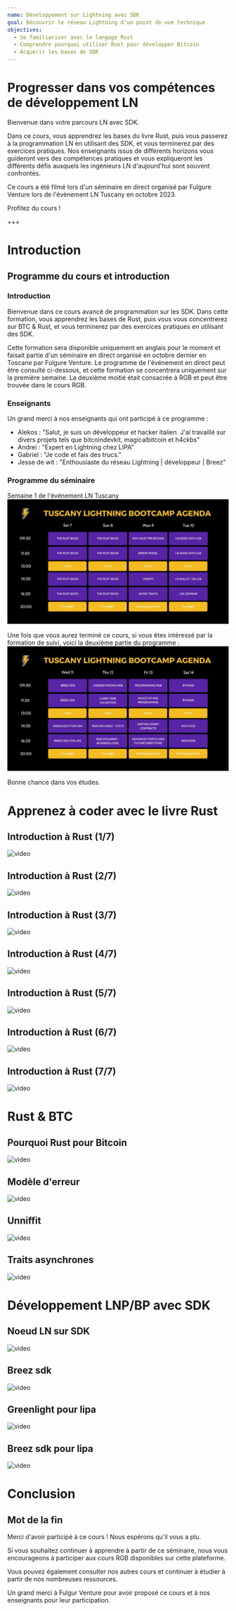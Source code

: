 ```yaml
---
name: Développement sur Lightning avec SDK
goal: Découvrir le réseau Lightning d'un point de vue technique
objectives:
  - Se familiariser avec le langage Rust
  - Comprendre pourquoi utiliser Rust pour développer Bitcoin
  - Acquérir les bases de SDK
---
```


# Progresser dans vos compétences de développement LN

Bienvenue dans votre parcours LN avec SDK.

Dans ce cours, vous apprendrez les bases du livre Rust, puis vous passerez à la programmation LN en utilisant des SDK, et vous terminerez par des exercices pratiques. Nos enseignants issus de différents horizons vous guideront vers des compétences pratiques et vous expliqueront les différents défis auxquels les ingénieurs LN d'aujourd'hui sont souvent confrontés.

Ce cours a été filmé lors d'un séminaire en direct organisé par Fulgure Venture lors de l'événement LN Tuscany en octobre 2023.

Profitez du cours !

+++

# Introduction

## Programme du cours et introduction

### Introduction

Bienvenue dans ce cours avancé de programmation sur les SDK. Dans cette formation, vous apprendrez les bases de Rust, puis vous vous concentrerez sur BTC & Rust, et vous terminerez par des exercices pratiques en utilisant des SDK.

Cette formation sera disponible uniquement en anglais pour le moment et faisait partie d'un séminaire en direct organisé en octobre dernier en Toscane par Fulgure Venture. Le programme de l'événement en direct peut être consulté ci-dessous, et cette formation se concentrera uniquement sur la première semaine. La deuxième moitié était consacrée à RGB et peut être trouvée dans le cours RGB.

### Enseignants

Un grand merci à nos enseignants qui ont participé à ce programme :

- Alekos : "Salut, je suis un développeur et hacker italien. J'ai travaillé sur divers projets tels que bitcoindevkit, magicalbitcoin et h4ckbs"
- Andrei : "Expert en Lightning chez LIPA"
- Gabriel : "Je code et fais des trucs."
- Jesse de wit : "Enthousiaste du réseau Lightning | développeur | Breez"

### Programme du séminaire

Semaine 1 de l'événement LN Tuscany
![image](assets/1.jpg)

Une fois que vous aurez terminé ce cours, si vous êtes intéressé par la formation de suivi, voici la deuxième partie du programme :
![image](assets/2.jpg)

Bonne chance dans vos études.

# Apprenez à coder avec le livre Rust

## Introduction à Rust (1/7)

![video](https://www.youtube.com/watch?v=aZYhDXE_Gas)

## Introduction à Rust (2/7)

![video](https://youtu.be/Xm8eCv4LQPc)

## Introduction à Rust (3/7)

![video](https://youtu.be/R8NeHvHT0uc)

## Introduction à Rust (4/7)

![video](https://youtu.be/et8pKvYiO4c)

## Introduction à Rust (5/7)

![video](https://youtu.be/PxQkVmxOc40)

## Introduction à Rust (6/7)

![video](https://youtu.be/3C6hl9BW-Ho)

## Introduction à Rust (7/7)

![video](https://youtu.be/SBDcb_AauHM)

# Rust & BTC

## Pourquoi Rust pour Bitcoin

![video](https://youtu.be/veLj2w6ulpc)

## Modèle d'erreur

![video](https://youtu.be/X3VKhLtKTRU)

## Unniffit

![video](https://youtu.be/zro9GQpJrH0)

## Traits asynchrones

![video](https://youtu.be/cz66eTfk0lw)

# Développement LNP/BP avec SDK

## Noeud LN sur SDK
![video](https://youtu.be/aEzpxuhLdeo)
## Breez sdk

![video](https://youtu.be/M3ad9BE6ovo)

## Greenlight pour lipa

![video](https://youtu.be/gKiIPF4apeE)

## Breez sdk pour lipa

![video](https://youtu.be/6VaIVvBKjLY)

# Conclusion

## Mot de la fin

Merci d'avoir participé à ce cours ! Nous espérons qu'il vous a plu.

Si vous souhaitez continuer à apprendre à partir de ce séminaire, nous vous encourageons à participer aux cours RGB disponibles sur cette plateforme.

Vous pouvez également consulter nos autres cours et continuer à étudier à partir de nos nombreuses ressources.

Un grand merci à Fulgur Venture pour avoir proposé ce cours et à nos enseignants pour leur participation.
